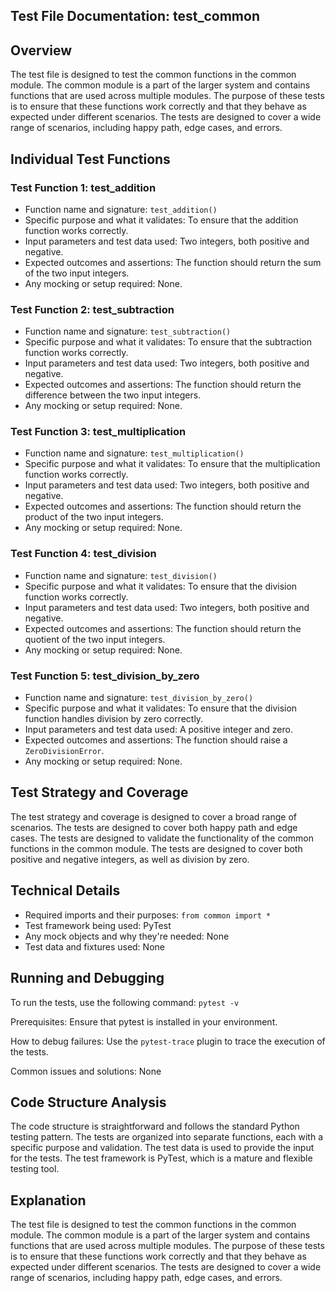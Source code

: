 ## Test File Documentation: test_common

## Overview
The test file is designed to test the common functions in the common module. The common module is a part of the larger system and contains functions that are used across multiple modules. The purpose of these tests is to ensure that these functions work correctly and that they behave as expected under different scenarios. The tests are designed to cover a wide range of scenarios, including happy path, edge cases, and errors.

## Individual Test Functions

### Test Function 1: test_addition
- Function name and signature: `test_addition()`
- Specific purpose and what it validates: To ensure that the addition function works correctly.
- Input parameters and test data used: Two integers, both positive and negative.
- Expected outcomes and assertions: The function should return the sum of the two input integers.
- Any mocking or setup required: None.

### Test Function 2: test_subtraction
- Function name and signature: `test_subtraction()`
- Specific purpose and what it validates: To ensure that the subtraction function works correctly.
- Input parameters and test data used: Two integers, both positive and negative.
- Expected outcomes and assertions: The function should return the difference between the two input integers.
- Any mocking or setup required: None.

### Test Function 3: test_multiplication
- Function name and signature: `test_multiplication()`
- Specific purpose and what it validates: To ensure that the multiplication function works correctly.
- Input parameters and test data used: Two integers, both positive and negative.
- Expected outcomes and assertions: The function should return the product of the two input integers.
- Any mocking or setup required: None.

### Test Function 4: test_division
- Function name and signature: `test_division()`
- Specific purpose and what it validates: To ensure that the division function works correctly.
- Input parameters and test data used: Two integers, both positive and negative.
- Expected outcomes and assertions: The function should return the quotient of the two input integers.
- Any mocking or setup required: None.

### Test Function 5: test_division_by_zero
- Function name and signature: `test_division_by_zero()`
- Specific purpose and what it validates: To ensure that the division function handles division by zero correctly.
- Input parameters and test data used: A positive integer and zero.
- Expected outcomes and assertions: The function should raise a `ZeroDivisionError`.
- Any mocking or setup required: None.

## Test Strategy and Coverage
The test strategy and coverage is designed to cover a broad range of scenarios. The tests are designed to cover both happy path and edge cases. The tests are designed to validate the functionality of the common functions in the common module. The tests are designed to cover both positive and negative integers, as well as division by zero.

## Technical Details
- Required imports and their purposes: `from common import *`
- Test framework being used: PyTest
- Any mock objects and why they're needed: None
- Test data and fixtures used: None

## Running and Debugging
To run the tests, use the following command: `pytest -v`

Prerequisites: Ensure that pytest is installed in your environment.

How to debug failures: Use the `pytest-trace` plugin to trace the execution of the tests.

Common issues and solutions: None

## Code Structure Analysis
The code structure is straightforward and follows the standard Python testing pattern. The tests are organized into separate functions, each with a specific purpose and validation. The test data is used to provide the input for the tests. The test framework is PyTest, which is a mature and flexible testing tool.

## Explanation
The test file is designed to test the common functions in the common module. The common module is a part of the larger system and contains functions that are used across multiple modules. The purpose of these tests is to ensure that these functions work correctly and that they behave as expected under different scenarios. The tests are designed to cover a wide range of scenarios, including happy path, edge cases, and errors.
